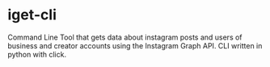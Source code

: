 # iget-cli
Command Line Tool that gets data about instagram posts and users of business and creator accounts using the Instagram Graph API. CLI written in python with click.
